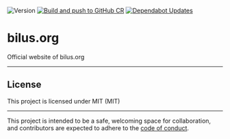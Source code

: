 ![Version](https://img.shields.io/badge/version-0.0.5-orange.svg)
[![Build and push to GitHub CR](https://github.com/bilusteknoloji/bilus.org/actions/workflows/push-to-github-cr.yml/badge.svg)](https://github.com/bilusteknoloji/bilus.org/actions/workflows/push-to-github-cr.yml)
[![Dependabot Updates](https://github.com/bilusteknoloji/bilus.org/actions/workflows/dependabot/dependabot-updates/badge.svg)](https://github.com/bilusteknoloji/bilus.org/actions/workflows/dependabot/dependabot-updates)


# bilus.org

Official website of bilus.org

---

## License

This project is licensed under MIT (MIT)

---

This project is intended to be a safe, welcoming space for collaboration, and
contributors are expected to adhere to the [code of conduct][coc].

[coc]: https://github.com/bilusteknoloji/bilus.org/blob/main/CODE_OF_CONDUCT.md
